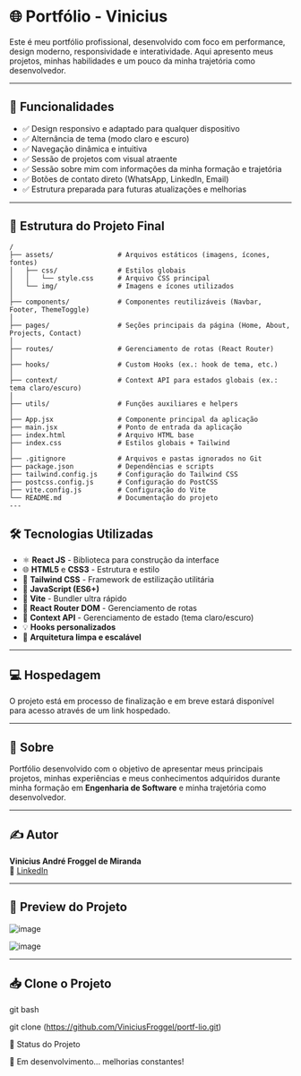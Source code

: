 # 🌐 Portfólio - Vinicius 

Este é meu portfólio profissional, desenvolvido com foco em performance, design moderno, responsividade e interatividade. Aqui apresento meus projetos, minhas habilidades e um pouco da minha trajetória como desenvolvedor.

---

## 🚀 Funcionalidades

- ✅ Design responsivo e adaptado para qualquer dispositivo
- ✅ Alternância de tema (modo claro e escuro)
- ✅ Navegação dinâmica e intuitiva
- ✅ Sessão de projetos com visual atraente
- ✅ Sessão sobre mim com informações da minha formação e trajetória
- ✅ Botões de contato direto (WhatsApp, LinkedIn, Email)
- ✅ Estrutura preparada para futuras atualizações e melhorias

---

## 🏢 Estrutura do Projeto Final
```
/ 
├── assets/                # Arquivos estáticos (imagens, ícones, fontes)
│   ├── css/               # Estilos globais
│   │   └── style.css      # Arquivo CSS principal
│   └── img/               # Imagens e ícones utilizados
│
├── components/            # Componentes reutilizáveis (Navbar, Footer, ThemeToggle)
│
├── pages/                 # Seções principais da página (Home, About, Projects, Contact)
│
├── routes/                # Gerenciamento de rotas (React Router)
│
├── hooks/                 # Custom Hooks (ex.: hook de tema, etc.)
│
├── context/               # Context API para estados globais (ex.: tema claro/escuro)
│
├── utils/                 # Funções auxiliares e helpers
│
├── App.jsx                # Componente principal da aplicação
├── main.jsx               # Ponto de entrada da aplicação
├── index.html             # Arquivo HTML base
├── index.css              # Estilos globais + Tailwind
│
├── .gitignore             # Arquivos e pastas ignorados no Git
├── package.json           # Dependências e scripts
├── tailwind.config.js     # Configuração do Tailwind CSS
├── postcss.config.js      # Configuração do PostCSS
├── vite.config.js         # Configuração do Vite
└── README.md              # Documentação do projeto
---
```
## 🛠️ Tecnologias Utilizadas

- ⚛️ **React JS** - Biblioteca para construção da interface
- 🌐 **HTML5** e **CSS3** - Estrutura e estilo
- 🎨 **Tailwind CSS** - Framework de estilização utilitária
- 🎯 **JavaScript (ES6+)**
- 🚀 **Vite** - Bundler ultra rápido
- 🔗 **React Router DOM** - Gerenciamento de rotas
- 🌙 **Context API** - Gerenciamento de estado (tema claro/escuro)
- 💡 **Hooks personalizados**
- 📁 **Arquitetura limpa e escalável**

---

## 💻 Hospedagem

O projeto está em processo de finalização e em breve estará disponível para acesso através de um link hospedado.

---

## 📄 Sobre

Portfólio desenvolvido com o objetivo de apresentar meus principais projetos, minhas experiências e meus conhecimentos adquiridos durante minha formação em **Engenharia de Software** e minha trajetória como desenvolvedor.

---

## ✍️ Autor

**Vinicius André Froggel de Miranda**  
🔗 [LinkedIn](https://www.linkedin.com/in/viniciusfroggel/)  

---

## 📸 Preview do Projeto

![image](https://github.com/user-attachments/assets/2a1f273c-b03c-4e90-ab45-0dbe045642e6)

![image](https://github.com/user-attachments/assets/12f3580f-3ef4-4bb9-863f-280332fef1fc)



---

## 📥 Clone o Projeto

git bash

git clone (https://github.com/ViniciusFroggel/portf-lio.git)

📌 Status do Projeto

🚧 Em desenvolvimento... melhorias constantes!
